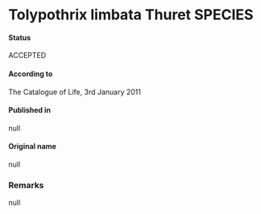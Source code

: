 Tolypothrix limbata Thuret SPECIES
=======

#### Status
ACCEPTED

#### According to
The Catalogue of Life, 3rd January 2011

#### Published in
null

#### Original name
null

### Remarks
null